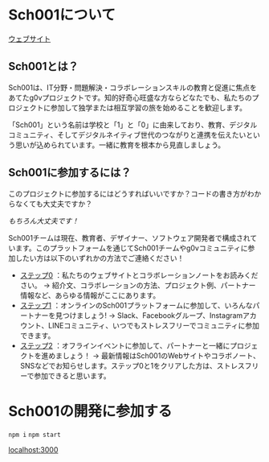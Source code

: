 # Sch001について

[ウェブサイト](https://sch001.g0v.tw/)

## Sch001とは？

Sch001は、IT分野・問題解決・コラボレーションスキルの教育と促進に焦点をあてたg0vプロジェクトです。知的好奇心旺盛な方ならどなたでも、私たちのプロジェクトに参加して独学または相互学習の旅を始めることを歓迎します。

「Sch001」という名前は学校と「1」と「0」に由来しており、教育、デジタルコミュニティ、そしてデジタルネイティブ世代のつながりと連携を伝えたいという思いが込められています。一緒に教育を根本から見直しましょう。

## Sch001に参加するには？

このプロジェクトに参加するにはどうすればいいですか？コードの書き方がわからなくても大丈夫ですか？

*もちろん大丈夫です！*

Sch001チームは現在、教育者、デザイナー、ソフトウェア開発者で構成されています。このプラットフォームを通じてSch001チームやg0vコミュニティに参加したい方は以下のいずれかの方法でご連絡ください！

- [ステップ0](https://sch001.g0v.tw/) ：私たちのウェブサイトとコラボレーションノートをお読みください。 -> 紹介文、コラボレーションの方法、プロジェクト例、パートナー情報など、あらゆる情報がここにあります。
- [ステップ1](https://g0v.hackmd.io/@jothon/howtojoinslackedu) ：オンラインのSch001プラットフォームに参加して、いろんなパートナーを見つけましょう! -> Slack、Facebookグループ、Instagramアカウント、LINEコミュニティ、いつでもストレスフリーでコミュニティに参加できます。
- [ステップ2](https://g0v.hackmd.io/@jothon/jothon2021) ：オフラインイベントに参加して、パートナーと一緒にプロジェクトを進めましょう！ -> 最新情報はSch001のWebサイトやコラボノート、SNSなどでお知らせします。ステップ0と1をクリアした方は、ストレスフリーで参加できると思います。

# Sch001の開発に参加する

`npm i`
`npm start`

[localhost:3000](localhost:3000)
